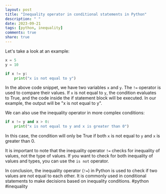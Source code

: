 ```yaml
---
layout: post
title: "Inequality operator in conditional statements in Python"
description: " "
date: 2023-09-21
tags: [python, inequality]
comments: true
share: true
---
```


Let's take a look at an example:

```python
x = 5
y = 10

if x != y:
    print("x is not equal to y")

```

In the above code snippet, we have two variables `x` and `y`. The `!=` operator is used to compare their values. If `x` is not equal to `y`, the condition evaluates to True, and the code inside the if statement block will be executed. In our example, the output will be "x is not equal to y".

We can also use the inequality operator in more complex conditions:

```python
if x != y and x > 0:
    print("x is not equal to y and x is greater than 0")

```

In this case, the condition will only be True if both `x` is not equal to `y` and `x` is greater than 0.

It is important to note that the inequality operator `!=` checks for inequality of values, not the type of values. If you want to check for both inequality of values and types, you can use the `is not` operator.

In conclusion, the inequality operator (`!=`) in Python is used to check if two values are not equal to each other. It is commonly used in conditional statements to make decisions based on inequality conditions. #python #inequality